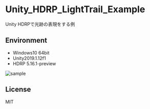 # Unity_HDRP_LightTrail_Example
Unity HDRPで光跡の表現をする例

## Environment
- Windows10 64bit
- Unity2019.1.12f1
- HDRP 5.16.1-preview

![sample](https://github.com/nmxi/Unity_HDRP_LightTrail_Example/raw/master/Documentation/sample.gif)

## License
MIT
